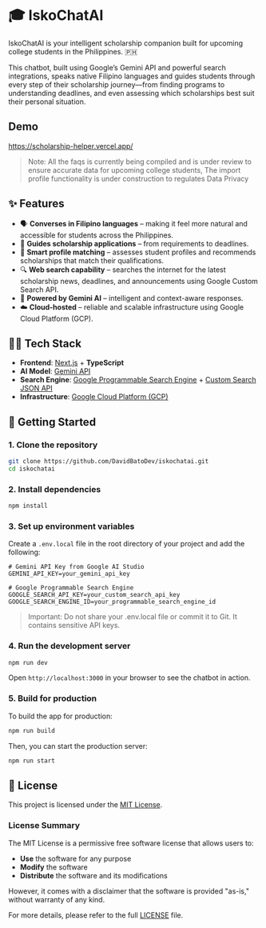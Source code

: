 # 🎓 IskoChatAI

IskoChatAI is your intelligent scholarship companion built for upcoming college students in the Philippines. 🇵🇭

This chatbot, built using Google’s Gemini API and powerful search integrations, speaks native Filipino languages and guides students through every step of their scholarship journey—from finding programs to understanding deadlines, and even assessing which scholarships best suit their personal situation.

## Demo
https://scholarship-helper.vercel.app/

> Note: All the faqs is currently being compiled and is under review to ensure accurate data for upcoming college students, The import profile functionality is under construction to regulates Data Privacy

## ✨ Features

- 🗣️ **Converses in Filipino languages** – making it feel more natural and accessible for students across the Philippines.
- 📅 **Guides scholarship applications** – from requirements to deadlines.
- 🧠 **Smart profile matching** – assesses student profiles and recommends scholarships that match their qualifications.
- 🔍 **Web search capability** – searches the internet for the latest scholarship news, deadlines, and announcements using Google Custom Search API.
- 🤖 **Powered by Gemini AI** – intelligent and context-aware responses.
- ☁️ **Cloud-hosted** – reliable and scalable infrastructure using Google Cloud Platform (GCP).

## 🧑‍💻 Tech Stack

- **Frontend**: [Next.js](https://nextjs.org/) + **TypeScript**
- **AI Model**: [Gemini API](https://ai.google.dev/)
- **Search Engine**: [Google Programmable Search Engine](https://programmablesearchengine.google.com/about/) + [Custom Search JSON API](https://developers.google.com/custom-search/v1/overview)
- **Infrastructure**: [Google Cloud Platform (GCP)](https://cloud.google.com/)

## 🚀 Getting Started

### 1. Clone the repository

```bash
git clone https://github.com/DavidBatoDev/iskochatai.git
cd iskochatai
```

### 2. Install dependencies

```bash
npm install
```

### 3. Set up environment variables

Create a `.env.local` file in the root directory of your project and add the following:

```env
# Gemini API Key from Google AI Studio
GEMINI_API_KEY=your_gemini_api_key

# Google Programmable Search Engine
GOOGLE_SEARCH_API_KEY=your_custom_search_api_key
GOOGLE_SEARCH_ENGINE_ID=your_programmable_search_engine_id
```

>  Important: Do not share your .env.local file or commit it to Git. It contains sensitive API keys.

### 4. Run the development server

```bash
npm run dev
```

Open `http://localhost:3000` in your browser to see the chatbot in action.


### 5. Build for production

To build the app for production:

```bash
npm run build
```

Then, you can start the production server:

```bash
npm run start
```


## 📜 License

This project is licensed under the [MIT License](LICENSE).

### License Summary

The MIT License is a permissive free software license that allows users to:

- **Use** the software for any purpose
- **Modify** the software
- **Distribute** the software and its modifications

However, it comes with a disclaimer that the software is provided "as-is," without warranty of any kind.

For more details, please refer to the full [LICENSE](LICENSE) file.
